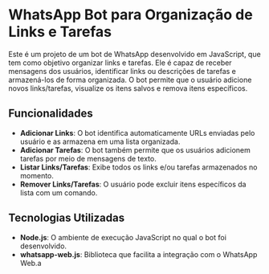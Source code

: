 # WhatsApp Bot para Organização de Links e Tarefas

Este é um projeto de um bot de WhatsApp desenvolvido em JavaScript, que tem como objetivo organizar links e tarefas. Ele é capaz de receber mensagens dos usuários, identificar links ou descrições de tarefas e armazená-los de forma organizada. O bot permite que o usuário adicione novos links/tarefas, visualize os itens salvos e remova itens específicos.

## Funcionalidades

- **Adicionar Links**: O bot identifica automaticamente URLs enviadas pelo usuário e as armazena em uma lista organizada.
- **Adicionar Tarefas**: O bot também permite que os usuários adicionem tarefas por meio de mensagens de texto.
- **Listar Links/Tarefas**: Exibe todos os links e/ou tarefas armazenados no momento.
- **Remover Links/Tarefas**: O usuário pode excluir itens específicos da lista com um comando.

## Tecnologias Utilizadas

- **Node.js**: O ambiente de execução JavaScript no qual o bot foi desenvolvido.
- **whatsapp-web.js**: Biblioteca que facilita a integração com o WhatsApp Web.a
